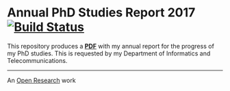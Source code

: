 # Annual PhD Studies Report 2017 [![Build Status](https://travis-ci.org/pothitos/PhD_Report_2017.svg?branch=master)](https://travis-ci.org/pothitos/PhD_Report_2017)

This repository produces a
[__PDF__](http://di.uoa.gr/~pothitos/papers/PhD_Report_2017.pdf)
with my annual report for the progress of my PhD studies.
This is requested by my Department of Informatics and
Telecommunications.

---

An [Open
Research](https://gist.github.com/pothitos/ec5f4f66ddd113aea6bac4094690d72e)
work
